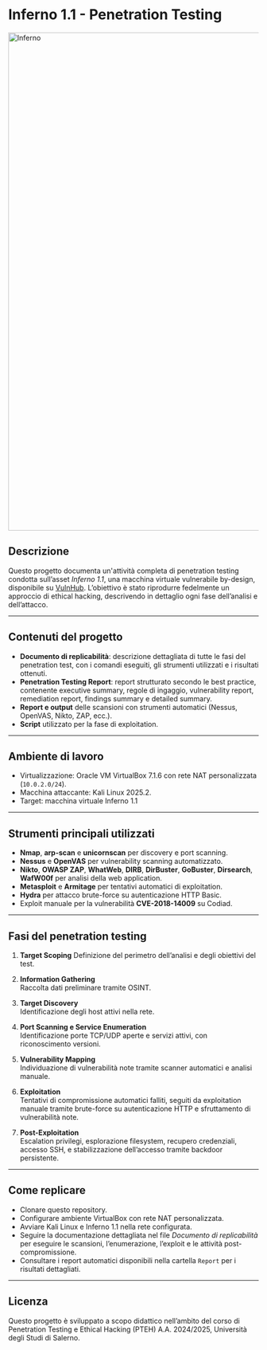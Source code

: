 # Inferno 1.1 - Penetration Testing


<img src="images/inferno-dante.png" alt="Inferno" width="1000" />


## Descrizione

Questo progetto documenta un'attività completa di penetration testing condotta sull’asset *Inferno 1.1*, una macchina virtuale vulnerabile by-design, disponibile su [VulnHub](https://www.vulnhub.com/entry/inferno-11,603/). L’obiettivo è stato riprodurre fedelmente un approccio di ethical hacking, descrivendo in dettaglio ogni fase dell’analisi e dell’attacco.

---

## Contenuti del progetto

- **Documento di replicabilità**: descrizione dettagliata di tutte le fasi del penetration test, con i comandi eseguiti, gli strumenti utilizzati e i risultati ottenuti.
- **Penetration Testing Report**: report strutturato secondo le best practice, contenente executive summary, regole di ingaggio, vulnerability report, remediation report, findings summary e detailed summary.
- **Report e output** delle scansioni con strumenti automatici (Nessus, OpenVAS, Nikto, ZAP, ecc.).
- **Script** utilizzato per la fase di exploitation.

---

## Ambiente di lavoro

- Virtualizzazione: Oracle VM VirtualBox 7.1.6 con rete NAT personalizzata (`10.0.2.0/24`).
- Macchina attaccante: Kali Linux 2025.2.
- Target: macchina virtuale Inferno 1.1 

---

## Strumenti principali utilizzati

- **Nmap**, **arp-scan** e **unicornscan** per discovery e port scanning.
- **Nessus** e **OpenVAS** per vulnerability scanning automatizzato.
- **Nikto**, **OWASP ZAP**, **WhatWeb**, **DIRB**, **DirBuster**, **GoBuster**, **Dirsearch**, **WafW00f** per analisi della web application.
- **Metasploit** e **Armitage** per tentativi automatici di exploitation.
- **Hydra** per attacco brute-force su autenticazione HTTP Basic.
- Exploit manuale per la vulnerabilità **CVE-2018-14009** su Codiad.

---

## Fasi del penetration testing

1. **Target Scoping** 
Definizione del perimetro dell’analisi e degli obiettivi del test.
   
3. **Information Gathering**  
   Raccolta dati preliminare tramite OSINT.

4. **Target Discovery**  
   Identificazione degli host attivi nella rete.

5. **Port Scanning e Service Enumeration**  
   Identificazione porte TCP/UDP aperte e servizi attivi, con riconoscimento versioni.

6. **Vulnerability Mapping**  
   Individuazione di vulnerabilità note tramite scanner automatici e analisi manuale.

7. **Exploitation**  
   Tentativi di compromissione automatici falliti, seguiti da exploitation manuale tramite brute-force su autenticazione HTTP e sfruttamento di vulnerabilità note.

8. **Post-Exploitation**  
   Escalation privilegi, esplorazione filesystem, recupero credenziali, accesso SSH, e stabilizzazione dell’accesso tramite backdoor persistente.

---

## Come replicare

- Clonare questo repository.
- Configurare ambiente VirtualBox con rete NAT personalizzata.
- Avviare Kali Linux e Inferno 1.1 nella rete configurata.
- Seguire la documentazione dettagliata nel file *Documento di replicabilità* per eseguire le scansioni, l’enumerazione, l’exploit e le attività post-compromissione.
- Consultare i report automatici disponibili nella cartella `Report` per i risultati dettagliati.

---

## Licenza

Questo progetto è sviluppato a scopo didattico nell’ambito del corso di Penetration Testing e Ethical Hacking (PTEH) A.A. 2024/2025, Università degli Studi di Salerno.
